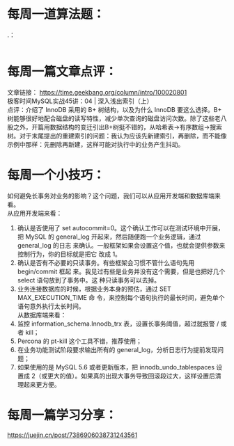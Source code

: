 # 每周一道算法题：
.：
```java

```
# 每周一篇文章点评：
文章链接： https://time.geekbang.org/column/intro/100020801</br>
极客时间MySQL实战45讲：04 | 深入浅出索引（上）</br>
点评：介绍了 InnoDB 采用的 B+ 树结构，以及为什么 InnoDB 要这么选择。B+ 树能够很好地配合磁盘的读写特性，减少单次查询的磁盘访问次数。除了这些老八股之外，开篇用数据结构的变迁引出B+树挺不错的，从哈希表->有序数组->搜索树。对于末尾提出的重建索引的问题：我认为应该先新建索引，再删除，而不能像示例中那样：先删除再新建，这样可能对执行中的业务产生抖动。
# 每周一个小技巧：
如何避免长事务对业务的影响？这个问题，我们可以从应用开发端和数据库端来看。</br>
从应用开发端来看：</br>
1. 确认是否使用了 set autocommit=0。这个确认工作可以在测试环境中开展，把
MySQL 的 general_log 开起来，然后随便跑一个业务逻辑，通过 general_log 的日志
来确认。一般框架如果会设置这个值，也就会提供参数来控制行为，你的目标就是把它
改成 1。</br>
2. 确认是否有不必要的只读事务。有些框架会习惯不管什么语句先用 begin/commit 框起
来。我见过有些是业务并没有这个需要，但是也把好几个 select 语句放到了事务中。这
种只读事务可以去掉。</br>
3. 业务连接数据库的时候，根据业务本身的预估，通过 SET MAX_EXECUTION_TIME 命
令，来控制每个语句执行的最长时间，避免单个语句意外执行太长时间。</br>
从数据库端来看：</br>
1. 监控 information_schema.Innodb_trx 表，设置长事务阈值，超过就报警 / 或者 kill；</br>
2. Percona 的 pt-kill 这个工具不错，推荐使用；</br>
3. 在业务功能测试阶段要求输出所有的 general_log，分析日志行为提前发现问题；</br>
4. 如果使用的是 MySQL 5.6 或者更新版本，把 innodb_undo_tablespaces 设置成 2（或更大的值）。如果真的出现大事务导致回滚段过大，这样设置后清理起来更方便。</br>

# 每周一篇学习分享：
https://juejin.cn/post/7386906038731243561


